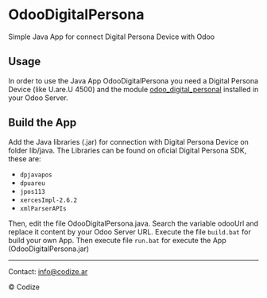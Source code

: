 # OdooDigitalPersona
Simple Java App for connect Digital Persona Device with Odoo

## Usage

In order to use the Java App OdooDigitalPersona you need a Digital Persona Device (like U.are.U 4500) and the module [odoo_digital_personal](https://github.com/codize-app/odoo_digital_persona) installed in your Odoo Server.

## Build the App

Add the Java libraries (.jar) for connection with Digital Persona Device on folder lib/java. The Libraries can be found on oficial Digital Persona SDK, these are:

- `dpjavapos`
- `dpuareu`
- `jpos113`
- `xercesImpl-2.6.2`
- `xmlParserAPIs`

Then, edit the file OdooDigitalPersona.java. Search the variable odooUrl and replace it content by your Odoo Server URL.
Execute the file `build.bat` for build your own App.
Then execute file `run.bat` for execute the App (OdooDigitalPersona.jar)

---
Contact: info@codize.ar

© Codize
